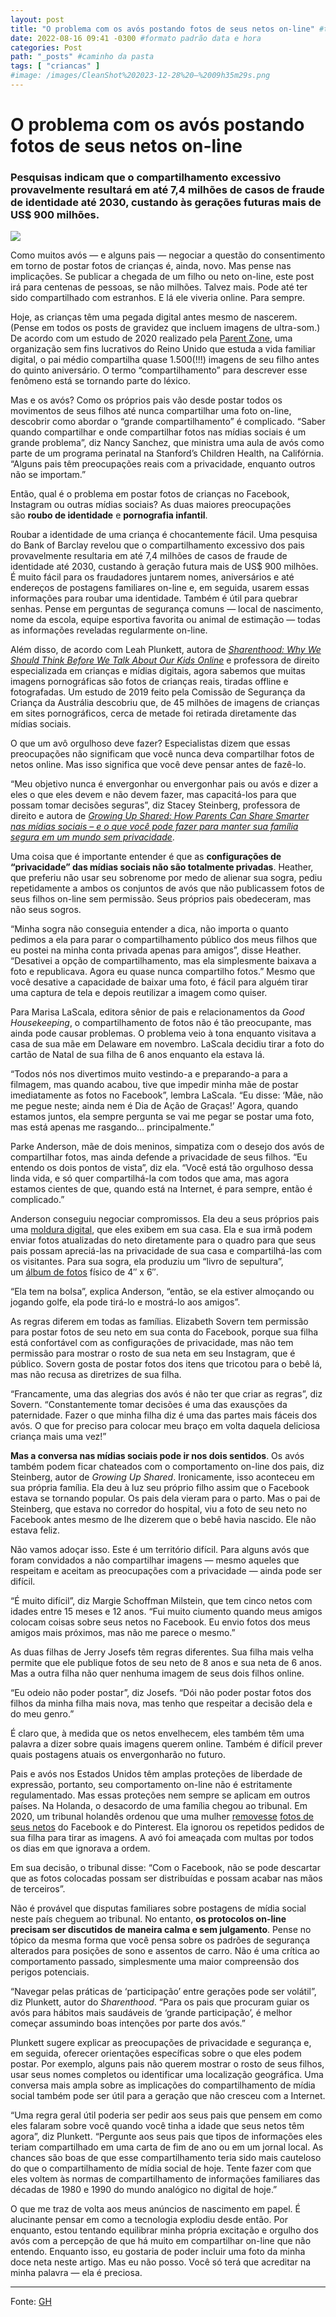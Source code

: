```yaml
---
layout: post
title: "O problema com os avós postando fotos de seus netos on-line" #titulo para a barra de enderecos
date: 2022-08-16 09:41 -0300 #formato padrão data e hora
categories: Post
path: "_posts" #caminho da pasta
tags: [ "criancas" ]
#image: /images/CleanShot%202023-12-28%20—%2009h35m29s.png
---
```


# O problema com os avós postando fotos de seus netos on-line
### Pesquisas indicam que o compartilhamento excessivo provavelmente resultará em até 7,4 milhões de casos de fraude de identidade até 2030, custando às gerações futuras mais de US$ 900 milhões.

![](/images/grandma-tech.png)

Como muitos avós — e alguns pais — negociar a questão do consentimento em torno de postar fotos de crianças é, ainda, novo. Mas pense nas implicações. Se publicar a chegada de um filho ou neto on-line, este post irá para centenas de pessoas, se não milhões. Talvez mais. Pode até ter sido compartilhado com estranhos. E lá ele viveria online. Para sempre.

Hoje, as crianças têm uma pegada digital antes mesmo de nascerem. (Pense em todos os posts de gravidez que incluem imagens de ultra-som.) De acordo com um estudo de 2020 realizado pela [Parent Zone](https://parentzone.org.uk/), uma organização sem fins lucrativos do Reino Unido que estuda a vida familiar digital, o pai médio compartilha quase 1.500(!!!) imagens de seu filho antes do quinto aniversário. O termo “compartilhamento” para descrever esse fenômeno está se tornando parte do léxico.

Mas e os avós? Como os próprios pais vão desde postar todos os movimentos de seus filhos até nunca compartilhar uma foto on-line, descobrir como abordar o “grande compartilhamento” é complicado. “Saber quando compartilhar e onde compartilhar fotos nas mídias sociais é um grande problema”, diz Nancy Sanchez, que ministra uma aula de avós como parte de um programa perinatal na Stanford’s Children Health, na Califórnia. “Alguns pais têm preocupações reais com a privacidade, enquanto outros não se importam.”

Então, qual é o problema em postar fotos de crianças no Facebook, Instagram ou outras mídias sociais? As duas maiores preocupações são **roubo de identidade** e **pornografia infantil**.

Roubar a identidade de uma criança é chocantemente fácil. Uma pesquisa do Bank of Barclay revelou que o compartilhamento excessivo dos pais provavelmente resultaria em até 7,4 milhões de casos de fraude de identidade até 2030, custando à geração futura mais de US$ 900 milhões. É muito fácil para os fraudadores juntarem nomes, aniversários e até endereços de postagens familiares on-line e, em seguida, usarem essas informações para roubar uma identidade. Também é útil para quebrar senhas. Pense em perguntas de segurança comuns — local de nascimento, nome da escola, equipe esportiva favorita ou animal de estimação — todas as informações reveladas regularmente on-line.

Além disso, de acordo com Leah Plunkett, autora de _[Sharenthood: Why We Should Think Before We Talk About Our Kids Online](https://www.amazon.com/dp/026204269X?linkCode=ogi&tag=goodhousekeeping_auto-append-20&ascsubtag=%5Bartid%7C10055.a.39354905%5Bsrc%7C%5Bch%7C%5Blt%7C)_ e professora de direito especializada em crianças e mídias digitais, agora sabemos que muitas imagens pornográficas são fotos de crianças reais, tiradas offline e fotografadas. Um estudo de 2019 feito pela Comissão de Segurança da Criança da Austrália descobriu que, de 45 milhões de imagens de crianças em sites pornográficos, cerca de metade foi retirada diretamente das mídias sociais.

O que um avô orgulhoso deve fazer? Especialistas dizem que essas preocupações não significam que você nunca deva compartilhar fotos de netos online. Mas isso significa que você deve pensar antes de fazê-lo.

“Meu objetivo nunca é envergonhar ou envergonhar pais ou avós e dizer a eles o que eles devem e não devem fazer, mas capacitá-los para que possam tomar decisões seguras”, diz Stacey Steinberg, professora de direito e autora de _[Growing Up Shared: How Parents Can Share Smarter nas mídias sociais – e o que você pode fazer para manter sua família segura em um mundo sem privacidade](https://www.amazon.com/dp/1492698105?linkCode=ogi&tag=goodhousekeeping_auto-append-20&ascsubtag=%5Bartid%7C10055.a.39354905%5Bsrc%7C%5Bch%7C%5Blt%7C)_.

Uma coisa que é importante entender é que as **configurações de “privacidade” das mídias sociais não são totalmente privadas**. Heather, que preferiu não usar seu sobrenome por medo de alienar sua sogra, pediu repetidamente a ambos os conjuntos de avós que não publicassem fotos de seus filhos on-line sem permissão. Seus próprios pais obedeceram, mas não seus sogros.

“Minha sogra não conseguia entender a dica, não importa o quanto pedimos a ela para parar o compartilhamento público dos meus filhos que eu postei na minha conta privada apenas para amigos”, disse Heather. “Desativei a opção de compartilhamento, mas ela simplesmente baixava a foto e republicava. Agora eu quase nunca compartilho fotos.” Mesmo que você desative a capacidade de baixar uma foto, é fácil para alguém tirar uma captura de tela e depois reutilizar a imagem como quiser.

Para Marisa LaScala, editora sênior de pais e relacionamentos da _Good Housekeeping_, o compartilhamento de fotos não é tão preocupante, mas ainda pode causar problemas. O problema veio à tona enquanto visitava a casa de sua mãe em Delaware em novembro. LaScala decidiu tirar a foto do cartão de Natal de sua filha de 6 anos enquanto ela estava lá.

“Todos nós nos divertimos muito vestindo-a e preparando-a para a filmagem, mas quando acabou, tive que impedir minha mãe de postar imediatamente as fotos no Facebook”, lembra LaScala. “Eu disse: ‘Mãe, não me pegue neste; ainda nem é Dia de Ação de Graças!’ Agora, quando estamos juntos, ela sempre pergunta se vai me pegar se postar uma foto, mas está apenas me rasgando… principalmente.”

Parke Anderson, mãe de dois meninos, simpatiza com o desejo dos avós de compartilhar fotos, mas ainda defende a privacidade de seus filhos. “Eu entendo os dois pontos de vista”, diz ela. “Você está tão orgulhoso dessa linda vida, e só quer compartilhá-la com todos que ama, mas agora estamos cientes de que, quando está na Internet, é para sempre, então é complicado.”

Anderson conseguiu negociar compromissos. Ela deu a seus próprios pais uma [moldura digital](https://www.amazon.com/dp/B01N7ENHO6?linkCode=ogi&tag=goodhousekeeping_auto-append-20&ascsubtag=%5Bartid%7C10055.a.39354905%5Bsrc%7C%5Bch%7C%5Blt%7C), que eles exibem em sua casa. Ela e sua irmã podem enviar fotos atualizadas do neto diretamente para o quadro para que seus pais possam apreciá-las na privacidade de sua casa e compartilhá-las com os visitantes. Para sua sogra, ela produziu um “livro de sepultura”, um [álbum de fotos](https://www.goodhousekeeping.com/life/relationships/g38739327/best-wedding-photo-albums/) físico de 4″ x 6″.

“Ela tem na bolsa”, explica Anderson, “então, se ela estiver almoçando ou jogando golfe, ela pode tirá-lo e mostrá-lo aos amigos”.

As regras diferem em todas as famílias. Elizabeth Sovern tem permissão para postar fotos de seu neto em sua conta do Facebook, porque sua filha está confortável com as configurações de privacidade, mas não tem permissão para mostrar o rosto de sua neta em seu Instagram, que é público. Sovern gosta de postar fotos dos itens que tricotou para o bebê lá, mas não recusa as diretrizes de sua filha.

“Francamente, uma das alegrias dos avós é não ter que criar as regras”, diz Sovern. “Constantemente tomar decisões é uma das exausções da paternidade. Fazer o que minha filha diz é uma das partes mais fáceis dos avós. O que for preciso para colocar meu braço em volta daquela deliciosa criança mais uma vez!”

**Mas a conversa nas mídias sociais pode ir nos dois sentidos**. Os avós também podem ficar chateados com o comportamento on-line dos pais, diz Steinberg, autor de _Growing Up Shared_. Ironicamente, isso aconteceu em sua própria família. Ela deu à luz seu próprio filho assim que o Facebook estava se tornando popular. Os pais dela vieram para o parto. Mas o pai de Steinberg, que estava no corredor do hospital, viu a foto de seu neto no Facebook antes mesmo de lhe dizerem que o bebê havia nascido. Ele não estava feliz.

Não vamos adoçar isso. Este é um território difícil. Para alguns avós que foram convidados a não compartilhar imagens — mesmo aqueles que respeitam e aceitam as preocupações com a privacidade — ainda pode ser difícil.

“É muito difícil”, diz Margie Schoffman Milstein, que tem cinco netos com idades entre 15 meses e 12 anos. “Fui muito ciumento quando meus amigos colocam coisas sobre seus netos no Facebook. Eu envio fotos dos meus amigos mais próximos, mas não me parece o mesmo.”

As duas filhas de Jerry Josefs têm regras diferentes. Sua filha mais velha permite que ele publique fotos de seu neto de 8 anos e sua neta de 6 anos. Mas a outra filha não quer nenhuma imagem de seus dois filhos online.

“Eu odeio não poder postar”, diz Josefs. “Dói não poder postar fotos dos filhos da minha filha mais nova, mas tenho que respeitar a decisão dela e do meu genro.”

É claro que, à medida que os netos envelhecem, eles também têm uma palavra a dizer sobre quais imagens querem online. Também é difícil prever quais postagens atuais os envergonharão no futuro.

Pais e avós nos Estados Unidos têm amplas proteções de liberdade de expressão, portanto, seu comportamento on-line não é estritamente regulamentado. Mas essas proteções nem sempre se aplicam em outros países. Na Holanda, o desacordo de uma família chegou ao tribunal. Em 2020, um tribunal holandês ordenou que uma mulher [removesse](https://www.nytimes.com/2020/05/22/business/facebook-privacy-law-grandmother.html) [fotos de seus netos](https://www.nytimes.com/2020/05/22/business/facebook-privacy-law-grandmother.html) do Facebook e do Pinterest. Ela ignorou os repetidos pedidos de sua filha para tirar as imagens. A avó foi ameaçada com multas por todos os dias em que ignorava a ordem.

Em sua decisão, o tribunal disse: “Com o Facebook, não se pode descartar que as fotos colocadas possam ser distribuídas e possam acabar nas mãos de terceiros”.

Não é provável que disputas familiares sobre postagens de mídia social neste país cheguem ao tribunal. No entanto, **os protocolos on-line precisam ser discutidos de maneira calma e sem julgamento**. Pense no tópico da mesma forma que você pensa sobre os padrões de segurança alterados para posições de sono e assentos de carro. Não é uma crítica ao comportamento passado, simplesmente uma maior compreensão dos perigos potenciais.

“Navegar pelas práticas de ‘participação’ entre gerações pode ser volátil”, diz Plunkett, autor do _Sharenthood_. “Para os pais que procuram guiar os avós para hábitos mais saudáveis de ‘grande participação’, é melhor começar assumindo boas intenções por parte dos avós.”

Plunkett sugere explicar as preocupações de privacidade e segurança e, em seguida, oferecer orientações específicas sobre o que eles podem postar. Por exemplo, alguns pais não querem mostrar o rosto de seus filhos, usar seus nomes completos ou identificar uma localização geográfica. Uma conversa mais ampla sobre as implicações do compartilhamento de mídia social também pode ser útil para a geração que não cresceu com a Internet.

“Uma regra geral útil poderia ser pedir aos seus pais que pensem em como eles falaram sobre você quando você tinha a idade que seus netos têm agora”, diz Plunkett. “Pergunte aos seus pais que tipos de informações eles teriam compartilhado em uma carta de fim de ano ou em um jornal local. As chances são boas de que esse compartilhamento teria sido mais cauteloso do que o compartilhamento de mídia social de hoje. Tente fazer com que eles voltem às normas de compartilhamento de informações familiares das décadas de 1980 e 1990 do mundo analógico no digital de hoje.”

O que me traz de volta aos meus anúncios de nascimento em papel. É alucinante pensar em como a tecnologia explodiu desde então. Por enquanto, estou tentando equilibrar minha própria excitação e orgulho dos avós com a percepção de que há muito em compartilhar on-line que não entendo. Enquanto isso, eu gostaria de poder incluir uma foto da minha doce neta neste artigo. Mas eu não posso. Você só terá que acreditar na minha palavra — ela é preciosa.

* * *

Fonte: [GH](https://www.goodhousekeeping.com/life/parenting/a39354905/grandsharenting-grandkids-photos-online-privacy/)
